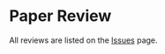 # Paper Review

All reviews are listed on the [Issues](https://github.com/younnggsuk/Paper-Review/issues) page.